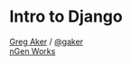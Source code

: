 Intro to Django
===============


<a href="http://www.gregaker.net">Greg Aker</a> / <a href="http://twitter.com/gaker">@gaker</a><br>
<a href="http://www.ngenworks.com">nGen Works</a>


